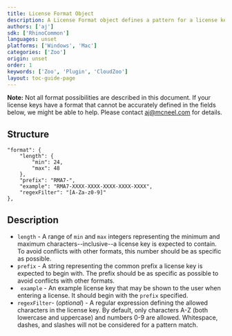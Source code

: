 ```yaml
---
title: License Format Object
description: A License Format object defines a pattern for a license key. When a user enters a license key to be added to their account or their team, Cloud Zoo will find a product with a matching license format and notify its issuer about the user's intent to add the license.
authors: ['aj']
sdk: ['RhinoCommon']
languages: unset
platforms: ['Windows', 'Mac']
categories: ['Zoo']
origin: unset
order: 1
keywords: ['Zoo', 'Plugin', 'CloudZoo']
layout: toc-guide-page
---
```


**Note:** Not all format possibilities are described in this document. If your license keys have a format that cannot be accurately defined in the fields below, we might be able to help. Please contact aj@mcneel.com for details.

## Structure

    "format": {
        "length": {
            "min": 24,
            "max": 48
        },
        "prefix": "RMA7-",
        "example": "RMA7-XXXX-XXXX-XXXX-XXXX-XXXX",
        "regexFilter": "[A-Za-z0-9]"
    },

## Description

-   `length` - A range of `min` and `max` integers representing the minimum and maximum characters--inclusive--a license key is expected to contain. To avoid conflicts with other formats, this number should be as specific as possible.
-   `prefix` - A string representing the common prefix a license key is expected to begin with. The prefix should be as specific as possible to avoid conflicts with other formats.
-  ` example` - An example license key that may be shown to the user when entering a license. It should begin with the `prefix` specified.
-   `regexFilter`- (_optional_) - A regular expression defining the allowed characters in the license key. By default, only characters A-Z (both lowercase and uppercase) and numbers 0-9 are allowed. Whitespace, dashes, and slashes will not be considered for a pattern match.




